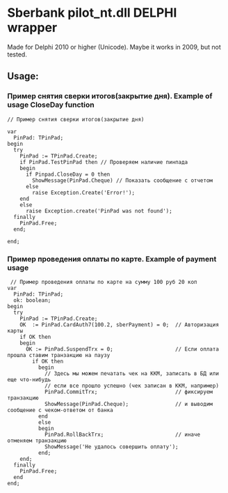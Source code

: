 # Sberbank pilot_nt.dll DELPHI wrapper

Made for Delphi 2010 or higher (Unicode). Maybe it works in 2009, but not tested.

## Usage:

### Пример снятия сверки итогов(закрытие дня). Example of usage CloseDay function

<pre><code>// Пример снятия сверки итогов(закрытие дня)

var
  PinPad: TPinPad;
begin
  try
    PinPad := TPinPad.Create;
    if PinPad.TestPinPad then // Проверяем наличие пинпада
    begin
      if Pinpad.CloseDay = 0 then
        ShowMessage(PinPad.Cheque) // Показать сообщение с отчетом
      else
        raise Exception.Create('Error!');
    end
    else
      raise Exception.create('PinPad was not found');
  finally
    PinPad.Free;
  end;

end;
</code></pre>

### Пример проведения оплаты по карте. Example of payment usage

<pre><code> // Пример проведения оплаты по карте на сумму 100 руб 20 коп
var
  PinPad: TPinPad;
  ok: boolean;
begin
  try
    PinPad := TPinPad.Create;
    OK  := PinPad.CardAuth7(100.2, sberPayment) = 0;  // Авторизация карты
    if OK then
    begin
      OK := PinPad.SuspendTrx = 0;                    // Если оплата прошла cтавим транзакцию на паузу
        if OK then
          begin
            // Здесь мы можем печатать чек на ККМ, записать в БД или еще что-нибудь
            // если все прошло успешно (чек записан в ККМ, например)
            PinPad.CommitTrx;                         // фиксируем транзакцию
            ShowMessage(PinPad.Cheque);               // и выводим сообщение с чеком-ответом от банка
          end
          else
          begin
            PinPad.RollBackTrx;                       // иначе отменяем транзакцию
            ShowMessage('Не удалось совершить оплату');
          end;
    end;
  finally
    PinPad.Free;
  end
end;
</pre></code>
